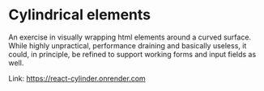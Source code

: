 # Cylindrical elements

An exercise in visually wrapping html elements around a curved surface. While highly unpractical, performance draining and basically useless, it could, in principle, be refined to support working forms and input fields as well.

Link: https://react-cylinder.onrender.com
